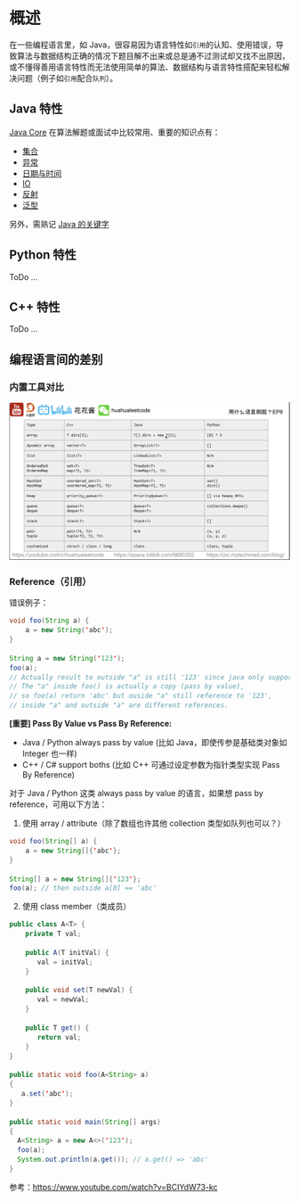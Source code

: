 # 概述
在一些编程语言里，如 Java，很容易因为语言特性如`引用`的认知、使用错误，导致算法与数据结构正确的情况下题目解不出来或总是通不过测试却又找不出原因，或不懂得善用语言特性而无法使用简单的算法、数据结构与语言特性搭配来轻松解决问题（例子如`引用`配合`队列`）。  
  
## Java 特性
[Java Core](./Java%20Core.gif) 在算法解题或面试中比较常用、重要的知识点有：  
* [集合](../Tool%20Sets/Collections.java)
* [异常](../HackerRank%20Practises/java/easy/Java%20Exception%20Handling.java)
* [日期与时间](../HackerRank%20Practises/java/easy/Java%20Date%20and%20Time.java)
* [IO]()
* [反射](../HackerRank%20Practises/java/easy/Java%20Reflection%20-%20Attributes.java)
* [泛型](../HackerRank%20Practises/java/easy/Java%20Generics.java)  
  
另外，需熟记 [Java 的关键字](Java%20关键字.pdf)  
  
## Python 特性
ToDo ...  
  
## C++ 特性
ToDo ...  
  
## 编程语言间的差别
  
### 内置工具对比
![](./C++%20Java%20Python%20内置数据结构比较.png)  
  
### Reference（引用）
错误例子：  
```java
void foo(String a) {
    a = new String('abc');
}

String a = new String('123');
foo(a); 
// Actually result to outside "a" is still '123' since java only support pass by value. 
// The "a" inside foo() is actually a copy (pass by value), 
// so foo(a) return 'abc' but ouside "a" still reference to '123', 
// inside "a" and outside "a" are different references.
```
  
**[重要] Pass By Value vs Pass By Reference:**  
* Java / Python always pass by value (比如 Java，即使传参是基础类对象如 Integer 也一样)
* C++ / C# support boths (比如 C++ 可通过设定参数为指针类型实现 Pass By Reference)  
  
对于 Java / Python 这类 always pass by value 的语言，如果想 pass by reference，可用以下方法：  
1. 使用 array / attribute（除了数组也许其他 collection 类型如队列也可以？）  
```java
void foo(String[] a) {
    a = new String[]{'abc'};
}

String[] a = new String[]{'123'};
foo(a); // then outside a[0] == 'abc'
```
2. 使用 class member（类成员）  
```java
public class A<T> {
    private T val;

    public A(T initVal) {
       val = initVal;
    }

    public void set(T newVal) {
       val = newVal;
    }

    public T get() {
       return val;
    }
}

public static void foo(A<String> a)
{
   a.set('abc');
}

public static void main(String[] args)
{
  A<String> a = new A<>('123');
  foo(a);
  System.out.println(a.get()); // a.get() => 'abc'
}
```  
  
参考：https://www.youtube.com/watch?v=BCIYdW73-kc  
